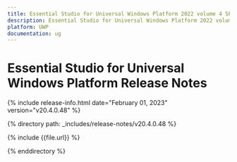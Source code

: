 ```yaml
---
title: Essential Studio for Universal Windows Platform 2022 volume 4 SP1 Release Notes  
description: Essential Studio for Universal Windows Platform 2022 volume 4 SP1 Release Notes  
platform: UWP
documentation: ug
---
```


# Essential Studio for Universal Windows Platform  Release Notes  

{% include release-info.html date="February 01, 2023"  version="v20.4.0.48" %} 

{% directory path: _includes/release-notes/v20.4.0.48 %}

{% include {{file.url}} %}

{% enddirectory %}


